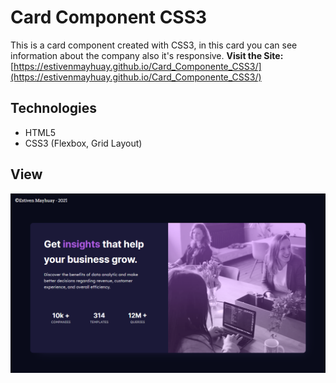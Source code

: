 # **Card Component CSS3**

This is a card component created with CSS3, in this card you can see information about the company also it's responsive. **Visit the Site:** [https://estivenmayhuay.github.io/Card_Componente_CSS3/](https://estivenmayhuay.github.io/Card_Componente_CSS3/)

## **Technologies**

- HTML5
- CSS3 (Flexbox, Grid Layout)

## **View**

![view desktop](./images/card_view_desktop.png)
